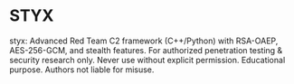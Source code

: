 # STYX
styx: Advanced Red Team C2 framework (C++/Python) with RSA-OAEP, AES-256-GCM, and stealth features. For authorized penetration testing &amp; security research only. Never use without explicit permission. Educational purpose. Authors not liable for misuse.
